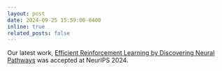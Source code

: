 ```yaml
---
layout: post
date: 2024-09-25 15:59:00-0400
inline: true
related_posts: false
---
```


Our latest work, [Efficient Reinforcement Learning by Discovering Neural Pathways](https://openreview.net/forum?id=WEoOreP0n5) was accepted at NeurIPS 2024.
